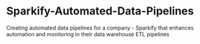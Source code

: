 # Sparkify-Automated-Data-Pipelines
Creating automated data pipelines for a company - Sparkify that enhances automation and monitoring in their data warehouse ETL pipelines
